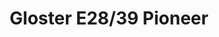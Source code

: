 ---
layout: product
title: "Gloster E28/39 Pioneer"
price: "2700" 
desc: "Plastična maketa"
img_path: "/assets/img/CP72007.webp"
brand: "Clear Prop"
available: false
special_offer: false
new: false
soon: false
cat: "010000"
subcat: "014300"
subsubcat: "00"
sifra: "CP72007"
popular: false
---